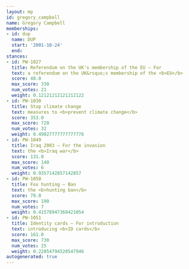```yaml
---
layout: mp
id: gregory_campbell
name: Gregory Campbell
memberships:
- id: dup
  name: DUP
  start: '2001-10-24'
  end: 
stances:
- id: PW-1027
  title: Referendum on the UK's membership of the EU — For
  text: a referendum on the UK&rsquo;s membership of the <b>EU</b>
  score: 40.0
  max_score: 330
  num_votes: 21
  weight: 0.12121212121212122
- id: PW-1030
  title: Stop climate change
  text: measures to <b>prevent climate change</b>
  score: 353.0
  max_score: 720
  num_votes: 32
  weight: 0.49027777777777776
- id: PW-1049
  title: Iraq 2003 — For the invasion
  text: the <b>Iraq war</b>
  score: 131.0
  max_score: 140
  num_votes: 6
  weight: 0.9357142857142857
- id: PW-1050
  title: Fox hunting — Ban
  text: the <b>hunting ban</b>
  score: 79.0
  max_score: 190
  num_votes: 7
  weight: 0.41578947368421054
- id: PW-1051
  title: Identity cards — For introduction
  text: introducing <b>ID cards</b>
  score: 161.0
  max_score: 730
  num_votes: 25
  weight: 0.22054794520547946
autogenerated: true
---
```

